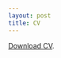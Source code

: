 ```yaml
---
layout: post
title: CV
---
```


[Download CV](https://drive.google.com/uc?id=1flcpu2uECnaaD7WjDHHl38WD-dY6OEBb&export=download).
